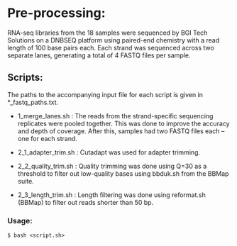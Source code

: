 # Pre-processing:

RNA-seq libraries from the 18 samples were sequenced by BGI Tech Solutions on a DNBSEQ platform using paired-end chemistry with a read length of 100 base pairs each. Each strand was sequenced across two separate lanes, generating a total of 4 FASTQ files per sample. 

## Scripts:

The paths to the accompanying input file for each script is given in *_fastq_paths.txt.


- 1_merge_lanes.sh : The reads from the strand-specific sequencing replicates were pooled together. This was done to improve the accuracy and depth of coverage. After this, samples had two FASTQ files each – one for each strand.

- 2_1_adapter_trim.sh : Cutadapt was used for adapter trimming.

- 2_2_quality_trim.sh : Quality trimming was done using Q=30 as a threshold to filter out low-quality bases using bbduk.sh from the BBMap suite.

- 2_3_length_trim.sh : Length filtering was done using reformat.sh (BBMap) to filter out reads shorter than 50 bp.

### Usage: 

```
$ bash <script.sh>
```